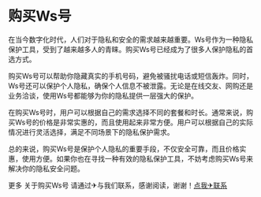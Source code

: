 # 购买Ws号

在当今数字化时代，人们对于隐私和安全的需求越来越重要。Ws号作为一种隐私保护工具，受到了越来越多人的青睐。购买Ws号已经成为了很多人保护隐私的首选方式。

购买Ws号可以帮助你隐藏真实的手机号码，避免被骚扰电话或短信轰炸。同时，Ws号还可以保护个人隐私，确保个人信息不被泄露。无论是在线交友、网购还是业务洽谈，使用Ws号都能够为你的隐私提供一层强大的保护。

在购买Ws号时，用户可以根据自己的需求选择不同的套餐和时长。通常来说，购买Ws号的价格是非常实惠的，而且使用起来非常方便。用户可以根据自己的实际情况进行灵活选择，满足不同场景下的隐私保护需求。

总的来说，购买Ws号是保护个人隐私的重要手段，不仅安全可靠，而且价格实惠，使用方便。如果你也在寻找一种有效的隐私保护工具，不妨考虑购买Ws号来解决你的隐私安全问题。

更多 关于购买Ws号 请通过✈与我们联系，感谢阅读，谢谢！[点我✈联系](https://1.k02.cc)